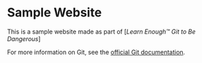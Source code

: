 # Sample Website

This is a sample website made as part of [*Learn Enough™ Git to Be
Dangerous*]

For more information on Git, see the
[official Git documentation](https://git-scm.com/).
